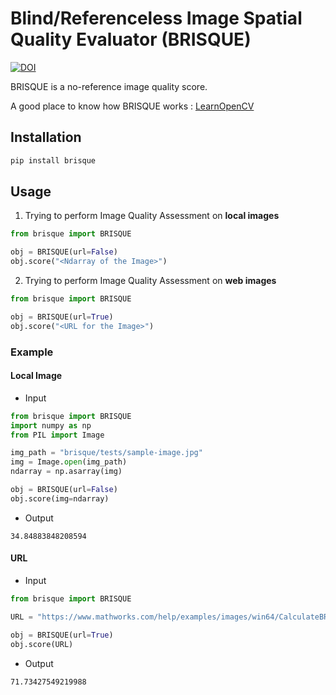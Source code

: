 # Blind/Referenceless Image Spatial Quality Evaluator (BRISQUE) 

[![DOI](https://zenodo.org/badge/DOI/10.5281/zenodo.11104461.svg)](https://doi.org/10.5281/zenodo.11104461)


BRISQUE is a no-reference image quality score.

A good place to know how BRISQUE works : [LearnOpenCV](https://learnopencv.com/image-quality-assessment-brisque/)


## Installation

```bash
pip install brisque
```

## Usage

1. Trying to perform Image Quality Assessment on **local images** 
```python
from brisque import BRISQUE

obj = BRISQUE(url=False)
obj.score("<Ndarray of the Image>")
```

2. Trying to perform Image Quality Assessment on **web images** 
```python
from brisque import BRISQUE

obj = BRISQUE(url=True)
obj.score("<URL for the Image>")
```

### Example

#### Local Image

- Input
```python
from brisque import BRISQUE
import numpy as np
from PIL import Image

img_path = "brisque/tests/sample-image.jpg"
img = Image.open(img_path)
ndarray = np.asarray(img)

obj = BRISQUE(url=False)
obj.score(img=ndarray)
```
- Output
```
34.84883848208594
```

#### URL

- Input
```python
from brisque import BRISQUE

URL = "https://www.mathworks.com/help/examples/images/win64/CalculateBRISQUEScoreUsingCustomFeatureModelExample_01.png"

obj = BRISQUE(url=True)
obj.score(URL)
```
- Output
```
71.73427549219988
```



